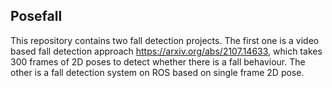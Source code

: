 ## Posefall
This repository contains two fall detection projects. The first one is a video based fall detection approach https://arxiv.org/abs/2107.14633, which takes 300 frames of 2D poses to detect whether there is a fall behaviour. The other is a fall detection system on ROS based on single frame 2D pose.


